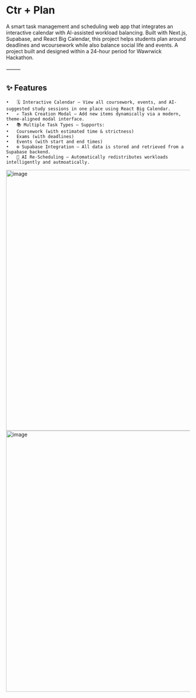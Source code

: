 
# Ctr + Plan

A smart task management and scheduling web app that integrates an interactive calendar with AI-assisted workload balancing. Built with Next.js, Supabase, and React Big Calendar, this project helps students plan around deadlines and wcoursework while also balance social life and events. A project built and designed within a 24-hour period for Wawrwick Hackathon.

⸻

## ✨ Features
	•	🗓 Interactive Calendar – View all coursework, events, and AI-suggested study sessions in one place using React Big Calendar.
	•	✍️ Task Creation Modal – Add new items dynamically via a modern, theme-aligned modal interface.
	•	📚 Multiple Task Types – Supports:
	•	Coursework (with estimated time & strictness)
	•	Exams (with deadlines)
	•	Events (with start and end times)
	•	⚙️ Supabase Integration – All data is stored and retrieved from a Supabase backend.
	•	🤖 AI Re-Scheduling – Automatically redistributes workloads intelligently and autmoatically.


<img width="1429" height="713" alt="image" src="https://github.com/user-attachments/assets/dc65cd30-fdaf-4a7d-86a1-65ccce33aa1c" />

<img width="1448" height="714" alt="image" src="https://github.com/user-attachments/assets/1edede3e-eb99-44ec-a71f-7bfa24c12613" />

